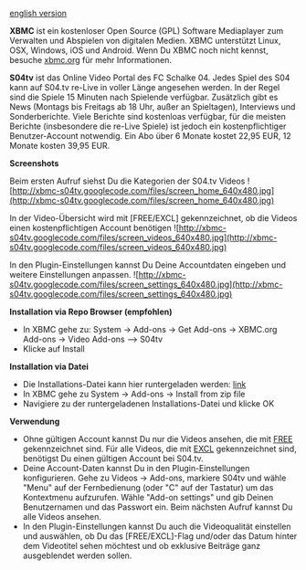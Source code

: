 [english version](wiki/english.md)


**XBMC** ist ein kostenloser Open Source (GPL) Software Mediaplayer zum Verwalten und Abspielen von digitalen Medien. XBMC unterstützt Linux, OSX, Windows, iOS und Android. Wenn Du XBMC noch nicht kennst, besuche [xbmc.org](http://www.xbmc.org) für mehr Informationen.

**S04tv** ist das Online Video Portal des FC Schalke 04. Jedes Spiel des S04 kann auf S04.tv re-Live in voller Länge angesehen werden. In der Regel sind die Spiele 15 Minuten nach Spielende verfügbar. Zusätzlich gibt es News (Montags bis Freitags ab 18 Uhr, außer an Spieltagen), Interviews und Sonderberichte. Viele Berichte sind kostenloas verfügbar, für die meisten Berichte (insbesondere die re-Live Spiele) ist jedoch ein kostenpflichtiger Benutzer-Account notwendig. Ein Abo über 6 Monate kostet 22,95 EUR, 12 Monate kosten 39,95 EUR.

**Screenshots**

Beim ersten Aufruf siehst Du die Kategorien der S04.tv Videos
![http://xbmc-s04tv.googlecode.com/files/screen_home_640x480.jpg](http://xbmc-s04tv.googlecode.com/files/screen_home_640x480.jpg)

In der Video-Übersicht wird mit [FREE/EXCL] gekennzeichnet, ob die Videos einen kostenpflichtigen Account benötigen
![http://xbmc-s04tv.googlecode.com/files/screen_videos_640x480.jpg](http://xbmc-s04tv.googlecode.com/files/screen_videos_640x480.jpg)

In den Plugin-Einstellungen kannst Du Deine Accountdaten eingeben und weitere Einstellungen anpassen.
![http://xbmc-s04tv.googlecode.com/files/screen_settings_640x480.jpg](http://xbmc-s04tv.googlecode.com/files/screen_settings_640x480.jpg)

**Installation via Repo Browser (empfohlen)**
  * In XBMC gehe zu: System -> Add-ons -> Get Add-ons -> XBMC.org Add-ons -> Video Add-ons --> S04tv
  * Klicke auf Install


**Installation via Datei**
  * Die Installations-Datei kann hier runtergeladen werden: [link](https://xbmc-s04tv.googlecode.com/svn/release/plugin.video.s04tv-3.0.1.zip)
  * In XBMC gehe zu System -> Add-ons -> Install from zip file
  * Navigiere zu der runtergeladenen Installations-Datei und klicke OK


**Verwendung**
  * Ohne gültigen Account kannst Du nur die Videos ansehen, die mit [FREE](FREE.md) gekennzeichnet sind. Für alle Videos, die mit [EXCL](EXCL.md) gekennzeichnet sind, benötigst Du einen gültigen Account bei S04.tv.
  * Deine Account-Daten kannst Du in den Plugin-Einstellungen konfigurieren. Gehe zu Videos -> Add-ons, markiere S04tv und wähle "Menu" auf der Fernbedienung (oder "C" auf der Tastatur) um das Kontextmenu aufzurufen. Wähle "Add-on settings" und gib Deinen Benutzernamen und das Passwort ein. Beim nächsten Aufruf kannst Du alle Videos ansehen.
  * In den Plugin-Einstellungen kannst Du auch die Videoqualität einstellen und auswählen, ob Du das [FREE/EXCL]-Flag und/oder das Datum hinter dem Videotitel sehen möchtest und ob exklusive Beiträge ganz ausgeblendet werden sollen.